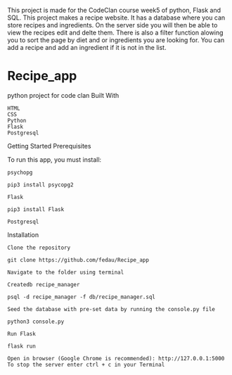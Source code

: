 This project is made for the CodeClan course week5 of python, Flask and  SQL.
This project makes a recipe website. It has a database where you can store recipes and ingredients. 
On the server side you will then be able to view the recipes edit and delte them. There is also a filter function alowing you to sort the page by diet and or ingredients you are looking for. You can add a recipe and add an ingredient if it is not in the list.  

# Recipe_app
python project for code clan
Built With

    HTML
    CSS
    Python
    Flask
    Postgresql

Getting Started
Prerequisites

To run this app, you must install:

    psychopg

    pip3 install psycopg2

    Flask

    pip3 install Flask

    Postgresql

Installation

    Clone the repository

    git clone https://github.com/fedau/Recipe_app

    Navigate to the folder using terminal
    
    Createdb recipe_manager

    psql -d recipe_manager -f db/recipe_manager.sql

    Seed the database with pre-set data by running the console.py file

    python3 console.py

    Run Flask

    flask run

    Open in browser (Google Chrome is recommended): http://127.0.0.1:5000
    To stop the server enter ctrl + c in your Terminal
